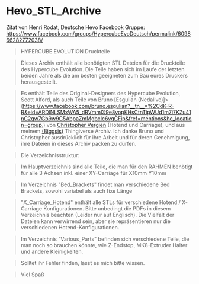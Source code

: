 # Hevo_STL_Archive


Zitat von Henri Rodat, Deutsche Hevo Facebook Gruppe: https://www.facebook.com/groups/HypercubeEvoDeutsch/permalink/609866282772038/

> HYPERCUBE EVOLUTION Druckteile

>Dieses Archiv enthält alle benötigten STL Dateien für die Druckteile des Hypercube Evolution.
>Die Teile haben sich im Laufe der letzten beiden Jahre als die am besten geeigneten zum Bau eures Druckers herausgestellt.

>Es enthält Teile des Original-Designers des Hypercube Evolution, Scott Alford, als auch Teile von Bruno [Esgulian (Nedalive)]>(https://www.facebook.com/bruno.esgulian?__tn__=%2CdK-R-R&eid=ARDlNLSMxWA5_dRVmmIX9e8yopKHsCtnTipWUd1m7i7KZu41nC2qw7Gb9w9C5AbpaZmMgbcIc6vgCFip&fref=mentions&hc_location=group,)
>von [Christopher Vergien](https://www.facebook.com/chris.vergien?__tn__=%2CdK-R-R&eid=ARC_IAj2ZPFuJH1KJizvs6qaXkJgJV-GmWHCp->StiPf7KzWSVboxQ-_mcufvmX_1cf3UBDpQnwe57QeS&fref=mentions&hc_location=group) (Hotend und Carriage), und aus meinem [(Biggsis)](https://www.thingiverse.com/Biggsis/designs) Thingiverse Archiv. Ich danke Bruno und Christopher ausdrücklich für ihre Arbeit
>und für deren Genehmigung, ihre Dateien in dieses Archiv packen zu dürfen.

>Die Verzeichnisstruktur:

>Im Hauptverzeichnis sind alle Teile, die man für den RAHMEN benötigt für alle 3 Achsen inkl. einer XY-Carriage für X10mm Y10mm

>Im Verzeichnis "Bed_Brackets" findet man verschiedene Bed Brackets, sowohl variabel als auch fixe Länge

>"X_Carriage_Hotend" enthält alle STLs für verschiedene Hotend / X-Carriage Konfigurationen. Bitte unbedingt die PDFs in diesem Verzeichnis beachten (Leider nur auf Englisch). Die Vielfalt der Dateien kann verwirrend sein, aber sie repräsentieren nur die verschiedenen Hotend-Konfigurationen.

>Im Verzeichnis "Various_Parts" befinden sich verschiedene Teile, die man noch so brauchen könnte, wie Z-Endstop, MK8-Extruder Halter und andere Kleinigkeiten.

>Solltet ihr Fehler finden, lasst es mich bitte wissen.

>Viel Spaß
